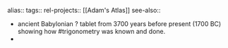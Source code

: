 alias::
tags::
rel-projects:: [[Adam's Atlas]]
see-also::
- ancient Babylonian ? tablet from 3700 years before present (1700 BC) showing how #trigonometry was known and done.
-